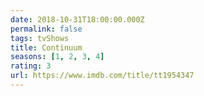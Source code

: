 ```yaml
---
date: 2018-10-31T18:00:00.000Z
permalink: false
tags: tvShows
title: Continuum
seasons: [1, 2, 3, 4]
rating: 3
url: https://www.imdb.com/title/tt1954347
---
```


